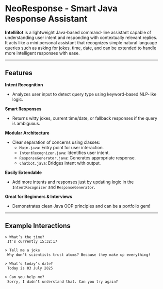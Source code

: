 # NeoResponse - Smart Java Response Assistant

**IntelliBot** is a lightweight Java-based command-line assistant capable of understanding user intent and responding with contextually relevant replies. It acts like a mini personal assistant that recognizes simple natural language queries such as asking for jokes, time, date, and can be extended to handle more intelligent responses with ease.

---

##  Features

 **Intent Recognition**  
- Analyzes user input to detect query type using keyword-based NLP-like logic.

 **Smart Responses**  
- Returns witty jokes, current time/date, or fallback responses if the query is ambiguous.

 **Modular Architecture**  
- Clear separation of concerns using classes:
  - `Main.java`: Entry point for user interaction.
  - `IntentRecognizer.java`: Identifies user intent.
  - `ResponseGenerator.java`: Generates appropriate response.
  - `Chatbot.java`: Bridges intent with output.

 **Easily Extendable**  
- Add more intents and responses just by updating logic in the `IntentRecognizer` and `ResponseGenerator`.

 **Great for Beginners & Interviews**  
- Demonstrates clean Java OOP principles and can be a portfolio gem!

---

## Example Interactions

```txt
> What’s the time?
 It's currently 15:32:17

> Tell me a joke
 Why don't scientists trust atoms? Because they make up everything!

> What’s today’s date?
 Today is 03 July 2025

> Can you help me?
 Sorry, I didn't understand that. Can you try again?

